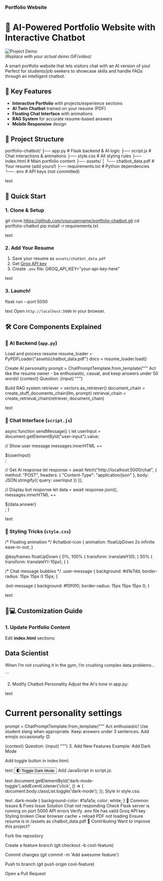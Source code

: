 ### Portfolio Website

# 🤖 AI-Powered Portfolio Website with Interactive Chatbot 

![Project Demo](https://via.placeholder.com/800x400.png?text=Portfolio+Chatbot+Demo)  
*(Replace with your actual demo GIF/video)*

A smart portfolio website that lets visitors chat with an AI version of you! Perfect for students/job seekers to showcase skills and handle FAQs through an intelligent chatbot.

## 🌈 Key Features
- **Interactive Portfolio** with projects/experience sections  
- **AI Twin Chatbot** trained on your resume (PDF)  
- **Floating Chat Interface** with animations  
- **RAG System** for accurate resume-based answers  
- **Mobile Responsive** design  

## 🧩 Project Structure
portfolio-chatbot/
├── app.py # Flask backend & AI logic
├── script.js # Chat interactions & animations
├── style.css # All styling rules
├── index.html # Main portfolio content
├── assets/
│ └── chatbot_data.pdf # Your resume (add yours!)
├── requirements.txt # Python dependencies
└── .env # API keys (not committed)

text

## 🚀 Quick Start

### 1. Clone & Setup
git clone https://github.com/yourusername/portfolio-chatbot.git
cd portfolio-chatbot
pip install -r requirements.txt

text

### 2. Add Your Resume
1. Save your resume as `assets/chatbot_data.pdf`  
2. Get [Groq API key](https://console.groq.com/)  
3. Create `.env` file:
GROQ_API_KEY="your-api-key-here"

text

### 3. Launch!
flask run --port 5000

text
Open `http://localhost:5000` in your browser.

## 🛠️ Core Components Explained

### 🤖 AI Backend (`app.py`)
Load and process resume
resume_loader = PyPDFLoader("assets\chatbot_data.pdf")
docs = resume_loader.load()

Create AI personality
prompt = ChatPromptTemplate.from_template("""
Act like the resume owner - be enthusiastic, casual, and keep answers under 50 words!
{context}
Question: {input}
""")

Build RAG system
retriever = vectors.as_retriever()
document_chain = create_stuff_documents_chain(llm, prompt)
retrieval_chain = create_retrieval_chain(retriever, document_chain)

text

### 💬 Chat Interface (`script.js`)
async function sendMessage() {
let userInput = document.getElementById("user-input").value;

// Show user message
messages.innerHTML += <div class="user-message">${userInput}</div>;

// Get AI response
let response = await fetch("http://localhost:5000/chat", {
method: "POST",
headers: { "Content-Type": "application/json" },
body: JSON.stringify({ query: userInput })
});

// Display bot response
let data = await response.json();
messages.innerHTML += <div class="bot-message">${data.answer}</div>;
}

text

### 🎨 Styling Tricks (`style.css`)
/* Floating animation */
#chatbot-icon {
animation: floatUpDown 2s infinite ease-in-out;
}

@keyframes floatUpDown {
0%, 100% { transform: translateY(0); }
50% { transform: translateY(-10px); }
}

/* Chat message bubbles */
.user-message {
background: #d1e7dd;
border-radius: 15px 15px 0 15px;
}

.bot-message {
background: #f0f0f0;
border-radius: 15px 15px 15px 0;
}

text

## 🧑💻 Customization Guide

### 1. Update Portfolio Content
Edit **index.html** sections:
<!-- About Section --> <section id="about"> <h1 class="title">Data Scientist</h1> <div class="section-container"> <!-- Update your bio here --> <p>When I’m not crushing it in the gym, I’m crushing complex data problems...</p> </div> </section> ```
2. Modify Chatbot Personality
Adjust the AI's tone in app.py:

text
# Current personality settings
prompt = ChatPromptTemplate.from_template("""
Act enthusiastic! Use student slang when appropriate.
Keep answers under 3 sentences. Add emojis occasionally 😊

{context}
Question: {input}
""")
3. Add New Features
Example: Add Dark Mode

Add toggle button in index.html:

text
<button id="dark-mode-toggle" class="btn">🌓 Toggle Dark Mode</button>
Add JavaScript in script.js:

text
document.getElementById('dark-mode-toggle').addEventListener('click', () => {
  document.body.classList.toggle('dark-mode');
});
Style in style.css:

text
.dark-mode {
  background-color: #1a1a1a;
  color: white;
}
🐛 Common Issues & Fixes
Issue	Solution
Chat not responding	Check Flask server is running on port 5000
API errors	Verify .env file has valid Groq API key
Styling broken	Clear browser cache + reload
PDF not loading	Ensure resume is in /assets as chatbot_data.pdf
🤝 Contributing
Want to improve this project?

Fork the repository

Create a feature branch (git checkout -b cool-feature)

Commit changes (git commit -m 'Add awesome feature')

Push to branch (git push origin cool-feature)

Open a Pull Request
